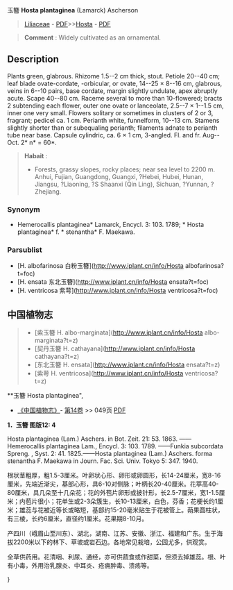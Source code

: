 玉簪 **Hosta plantaginea** (Lamarck) Ascherson

> [Liliaceae](http://www.iplant.cn/info/Liliaceae?t=foc) - [PDF](http://www.iplant.cn/foc/pdf/Liliaceae.pdf)>>[Hosta](http://www.iplant.cn/info/Hosta?t=foc) - [PDF](http://www.iplant.cn/foc/pdf/Hosta.pdf)

> **Comment** : 
> Widely cultivated as an ornamental.

## Description

Plants green, glabrous. Rhizome 1.5--2 cm thick, stout. Petiole 20--40 cm; leaf blade ovate-cordate, -orbicular, or ovate, 14--25 × 8--16 cm, glabrous, veins in 6--10 pairs, base cordate, margin slightly undulate, apex abruptly acute. Scape 40--80 cm. Raceme several to more than 10-flowered; bracts 2 subtending each flower, outer one ovate or lanceolate, 2.5--7 × 1--1.5 cm, inner one very small. Flowers solitary or sometimes in clusters of 2 or 3, fragrant; pedicel ca. 1 cm. Perianth white, funnelform, 10--13 cm. Stamens slightly shorter than or subequaling perianth; filaments adnate to perianth tube near base. Capsule cylindric, ca. 6 × 1 cm, 3-angled. Fl. and fr. Aug--Oct. 2* n* = 60*.

> **Habait** : 
>* Forests, grassy slopes, rocky places; near sea level to 2200 m. Anhui, Fujian, Guangdong, Guangxi, ?Hebei, Hubei, Hunan, Jiangsu, ?Liaoning, ?S Shaanxi (Qin Ling), Sichuan, ?Yunnan, ?Zhejiang.

### Synonym
* Hemerocallis plantaginea* Lamarck, Encycl. 3: 103. 1789; * Hosta plantaginea* f. * stenantha* F. Maekawa.

### Parsublist

* [H.  albofarinosa  白粉玉簪](http://www.iplant.cn/info/Hosta albofarinosa?t=foc)
* [H.  ensata  东北玉簪](http://www.iplant.cn/info/Hosta ensata?t=foc)
* [H.  ventricosa  紫萼](http://www.iplant.cn/info/Hosta ventricosa?t=foc)

## 中国植物志

> * [紫玉簪  H.  albo-marginata](http://www.iplant.cn/info/Hosta albo-marginata?t=z)
> * [契丹玉簪  H.  cathayana](http://www.iplant.cn/info/Hosta cathayana?t=z)
> * [东北玉簪  H.  ensata](http://www.iplant.cn/info/Hosta ensata?t=z)
> * [紫萼  H.  ventricosa](http://www.iplant.cn/info/Hosta ventricosa?t=z)

**玉簪 Hosta plantaginea",

* [《中国植物志》](http://www.iplant.cn/frps)- [第14卷](http://www.iplant.cn/frps/vol/14) >> 049页 [PDF](http://www.iplant.cn/frps/pdf/14/049.pdf)

**1．玉簪 图版12: 4**

Hosta plantaginea (Lam.) Aschers. in Bot. Zeit. 21: 53. 1863. ——Hemerocallis plantaginea Lam., Encycl. 3: 103. 1789. ——Funkia subcordata Spreng. , Syst. 2: 41. 1825.——Hosta plantaginea (Lam.) Aschers. forma stenantha F. Maekawa in Journ. Fac. Sci. Univ. Tokyo 5: 347. 1940.

根状茎粗厚，粗1.5-3厘米。叶卵状心形、卵形或卵圆形，长14-24厘米，宽8-16厘米，先端近渐尖，基部心形，具6-10对侧脉；叶柄长20-40厘米。花葶高40-80厘米，具几朵至十几朵花；花的外苞片卵形或披针形，长2.5-7厘米，宽1-1.5厘米；内苞片很小；花单生或2-3朵簇生，长10-13厘米，白色，芬香；花梗长约1厘米；雄蕊与花被近等长或略短，基部约15-20毫米贴生于花被管上。蒴果圆柱状，有三棱，长约6厘米，直径约1厘米。花果期8-10月。

产四川（峨眉山至川东）、湖北，湖南、江苏、安徽、浙江、福建和广东。生于海拔2200米以下的林下、草坡或岩石边。各地常见栽培，公园尤多，供观赏。

全草供药用。花清咽、利尿、通经，亦可供蔬食或作甜菜，但须去掉雄蕊。根、叶有小毒，外用治乳腺炎、中耳炎、疮痈肿毒、溃疡等。

}